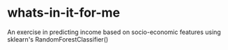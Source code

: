 # whats-in-it-for-me
An exercise in predicting income based on socio-economic features using sklearn's RandomForestClassifier()
